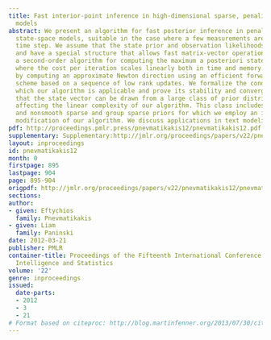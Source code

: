 ```yaml
---
title: Fast interior-point inference in high-dimensional sparse, penalized state-space
  models
abstract: We present an algorithm for fast posterior inference in penalized high-dimensional
  state-space models, suitable in the case where a few measurements are taken in each
  time step. We assume that the state prior and observation likelihoods are log-concave
  and have a special structure that allows fast matrix-vector operations. We derive
  a second-order algorithm for computing the maximum a posteriori state path estimate,
  where the cost per iteration scales linearly both in time and memory. This is done
  by computing an approximate Newton direction using an efficient forward-backward
  scheme based on a sequence of low rank updates. We formalize the conditions under
  which our algorithm is applicable and prove its stability and convergence. We show
  that the state vector can be drawn from a large class of prior distributions without
  affecting the linear complexity of our algorithm. This class includes both Gaussian
  and nonsmooth sparse and group sparse priors for which we employ an interior point
  modification of our algorithm. We discuss applications in text modeling and neuroscience.
pdf: http://proceedings.pmlr.press/pnevmatikakis12/pnevmatikakis12.pdf
supplementary: Supplementary:http://jmlr.org/proceedings/papers/v22/pnevmatikakis12/pnevmatikakis12Supple.pdf
layout: inproceedings
id: pnevmatikakis12
month: 0
firstpage: 895
lastpage: 904
page: 895-904
origpdf: http://jmlr.org/proceedings/papers/v22/pnevmatikakis12/pnevmatikakis12.pdf
sections: 
author:
- given: Eftychios
  family: Pnevmatikakis
- given: Liam
  family: Paninski
date: 2012-03-21
publisher: PMLR
container-title: Proceedings of the Fifteenth International Conference on Artificial
  Intelligence and Statistics
volume: '22'
genre: inproceedings
issued:
  date-parts:
  - 2012
  - 3
  - 21
# Format based on citeproc: http://blog.martinfenner.org/2013/07/30/citeproc-yaml-for-bibliographies/
---
```

